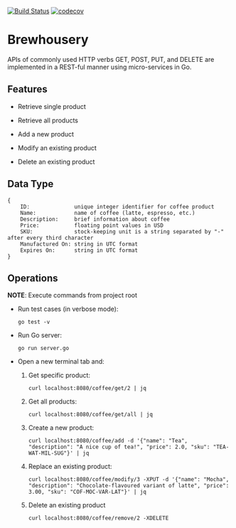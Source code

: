 [![Build Status](https://travis-ci.com/saurabmish/brewhousery.svg?branch=master)](https://travis-ci.com/saurabmish/brewhousery)
[![codecov](https://codecov.io/gh/saurabmish/Coffee-Shop/branch/master/graph/badge.svg?token=YUPUN62OPY)](https://codecov.io/gh/saurabmish/Coffee-Shop)

# Brewhousery

APIs of commonly used HTTP verbs GET, POST, PUT, and DELETE are implemented in a REST-ful manner using micro-services in Go.

## Features

+ Retrieve single product

+ Retrieve all products

+ Add a new product

+ Modify an existing product

+ Delete an existing product

## Data Type

```
{
    ID:              unique integer identifier for coffee product
    Name:            name of coffee (latte, espresso, etc.)
    Description:     brief information about coffee
    Price:           floating point values in USD
    SKU:             stock-keeping unit is a string separated by "-" after every third character
    Manufactured On: string in UTC format
    Expires On:      string in UTC format
}
```

## Operations

**NOTE**: Execute commands from project root

+ Run test cases (in verbose mode):

  `go test -v`

+ Run Go server:

  `go run server.go`

+ Open a new terminal tab and:

  1. Get specific product:

     `curl localhost:8080/coffee/get/2 | jq`

  2. Get all products:

     `curl localhost:8080/coffee/get/all | jq`

  3. Create a new product:

     `curl localhost:8080/coffee/add -d '{"name": "Tea", "description": "A nice cup of tea!", "price": 2.0, "sku": "TEA-WAT-MIL-SUG"}' | jq`

  4. Replace an existing product:

     `curl localhost:8080/coffee/modify/3 -XPUT -d '{"name": "Mocha", "description": "Chocolate-flavoured variant of latte", "price": 3.00, "sku": "COF-MOC-VAR-LAT"}' | jq`

  5. Delete an existing product

     `curl localhost:8080/coffee/remove/2 -XDELETE`
